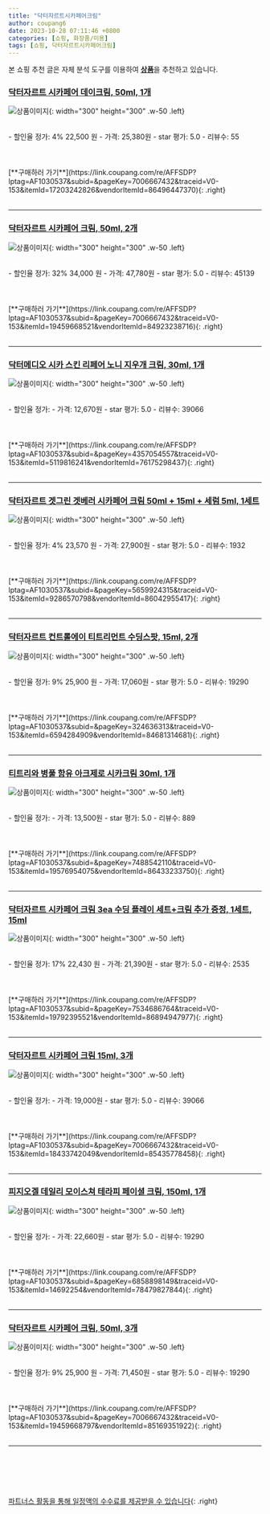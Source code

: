 ```yaml
---
title: "닥터자르트시카페어크림"
author: coupang6
date: 2023-10-28 07:11:46 +0800
categories: [쇼핑, 화장품/미용]
tags: [쇼핑, 닥터자르트시카페어크림]
---
```


본 쇼핑 추천 글은 자체 분석 도구를 이용하여 [**상품**](https://link.coupang.com/a/bao1ui)을 추천하고 있습니다.

### [닥터자르트 시카페어 데이크림, 50ml, 1개](https://link.coupang.com/re/AFFSDP?lptag=AF1030537&subid=&pageKey=7006667432&traceid=V0-153&itemId=17203242826&vendorItemId=86496447370)

![상품이미지](https://thumbnail8.coupangcdn.com/thumbnails/remote/230x230ex/image/vendor_inventory/524c/b4282787c7a1073214db857048e57b9e16bcb4af5ad59727d8a6ab4084d5.jpg){: width="300" height="300" .w-50 .left}


<br>
- 할인율 정가: 4%  22,500   원
- 가격: 25,380원
- star 평가: 5.0
- 리뷰수: 55
<br>
<br>
<br>
<br>
[**구매하러 가기**](https://link.coupang.com/re/AFFSDP?lptag=AF1030537&subid=&pageKey=7006667432&traceid=V0-153&itemId=17203242826&vendorItemId=86496447370){: .right}
<br>
<br>

---

### [닥터자르트 시카페어 크림, 50ml, 2개](https://link.coupang.com/re/AFFSDP?lptag=AF1030537&subid=&pageKey=7006667432&traceid=V0-153&itemId=19459668521&vendorItemId=84923238716)

![상품이미지](https://thumbnail6.coupangcdn.com/thumbnails/remote/230x230ex/image/vendor_inventory/537c/8a83f6dd45eb30befbf60dfc76c8b00ca19d8f03efd4394f4fe7b7b96953.png){: width="300" height="300" .w-50 .left}


<br>
- 할인율 정가: 32%  34,000   원
- 가격: 47,780원
- star 평가: 5.0
- 리뷰수: 45139
<br>
<br>
<br>
<br>
[**구매하러 가기**](https://link.coupang.com/re/AFFSDP?lptag=AF1030537&subid=&pageKey=7006667432&traceid=V0-153&itemId=19459668521&vendorItemId=84923238716){: .right}
<br>
<br>

---

### [닥터메디오 시카 스킨 리페어 노니 지우개 크림, 30ml, 1개](https://link.coupang.com/re/AFFSDP?lptag=AF1030537&subid=&pageKey=4357054557&traceid=V0-153&itemId=5119816241&vendorItemId=76175298437)

![상품이미지](https://thumbnail7.coupangcdn.com/thumbnails/remote/230x230ex/image/rs_quotation_api/we8mngnd/745feaeb08cd4628ac5889351f3da6e0.jpeg){: width="300" height="300" .w-50 .left}


<br>
- 할인율 정가: 
- 가격: 12,670원
- star 평가: 5.0
- 리뷰수: 39066
<br>
<br>
<br>
<br>
[**구매하러 가기**](https://link.coupang.com/re/AFFSDP?lptag=AF1030537&subid=&pageKey=4357054557&traceid=V0-153&itemId=5119816241&vendorItemId=76175298437){: .right}
<br>
<br>

---

### [닥터자르트 겟그린 겟베러 시카페어 크림 50ml + 15ml + 세럼 5ml, 1세트](https://link.coupang.com/re/AFFSDP?lptag=AF1030537&subid=&pageKey=5659924315&traceid=V0-153&itemId=9286570798&vendorItemId=86042955417)

![상품이미지](https://thumbnail6.coupangcdn.com/thumbnails/remote/230x230ex/image/vendor_inventory/7f45/09f33b4e8017cb5d34a712b8cddc34dd527adb8ff884e1ee54a12f8d061e.jpg){: width="300" height="300" .w-50 .left}


<br>
- 할인율 정가: 4%  23,570   원
- 가격: 27,900원
- star 평가: 5.0
- 리뷰수: 1932
<br>
<br>
<br>
<br>
[**구매하러 가기**](https://link.coupang.com/re/AFFSDP?lptag=AF1030537&subid=&pageKey=5659924315&traceid=V0-153&itemId=9286570798&vendorItemId=86042955417){: .right}
<br>
<br>

---

### [닥터자르트 컨트롤에이 티트리먼트 수딩스팟, 15ml, 2개](https://link.coupang.com/re/AFFSDP?lptag=AF1030537&subid=&pageKey=324636313&traceid=V0-153&itemId=6594284909&vendorItemId=84681314681)

![상품이미지](https://thumbnail10.coupangcdn.com/thumbnails/remote/230x230ex/image/retail/images/7468195253856134-c7bb8926-7daf-4730-a1e0-580e605d3619.jpg){: width="300" height="300" .w-50 .left}


<br>
- 할인율 정가: 9%  25,900   원
- 가격: 17,060원
- star 평가: 5.0
- 리뷰수: 19290
<br>
<br>
<br>
<br>
[**구매하러 가기**](https://link.coupang.com/re/AFFSDP?lptag=AF1030537&subid=&pageKey=324636313&traceid=V0-153&itemId=6594284909&vendorItemId=84681314681){: .right}
<br>
<br>

---

### [티트리와 병풀 함유 아크제로 시카크림 30ml, 1개](https://link.coupang.com/re/AFFSDP?lptag=AF1030537&subid=&pageKey=7488542110&traceid=V0-153&itemId=19576954075&vendorItemId=86433233750)

![상품이미지](https://thumbnail10.coupangcdn.com/thumbnails/remote/230x230ex/image/vendor_inventory/9d4f/d0ba5380da71060f3fee31e70c2191687e6acd686a84b368e144a7edb0c5.jpg){: width="300" height="300" .w-50 .left}


<br>
- 할인율 정가: 
- 가격: 13,500원
- star 평가: 5.0
- 리뷰수: 889
<br>
<br>
<br>
<br>
[**구매하러 가기**](https://link.coupang.com/re/AFFSDP?lptag=AF1030537&subid=&pageKey=7488542110&traceid=V0-153&itemId=19576954075&vendorItemId=86433233750){: .right}
<br>
<br>

---

### [닥터자르트 시카페어 크림 3ea 수딩 플레이 세트+크림 추가 증정, 1세트, 15ml](https://link.coupang.com/re/AFFSDP?lptag=AF1030537&subid=&pageKey=7534686764&traceid=V0-153&itemId=19792395521&vendorItemId=86894947977)

![상품이미지](https://thumbnail9.coupangcdn.com/thumbnails/remote/230x230ex/image/vendor_inventory/c7e5/7e58680e74e8d43ab11d96effb3f0f8f83c2f0574fae846936458a6d7c43.jpg){: width="300" height="300" .w-50 .left}


<br>
- 할인율 정가: 17%  22,430   원
- 가격: 21,390원
- star 평가: 5.0
- 리뷰수: 2535
<br>
<br>
<br>
<br>
[**구매하러 가기**](https://link.coupang.com/re/AFFSDP?lptag=AF1030537&subid=&pageKey=7534686764&traceid=V0-153&itemId=19792395521&vendorItemId=86894947977){: .right}
<br>
<br>

---

### [닥터자르트 시카페어 크림 15ml, 3개](https://link.coupang.com/re/AFFSDP?lptag=AF1030537&subid=&pageKey=7006667432&traceid=V0-153&itemId=18433742049&vendorItemId=85435778458)

![상품이미지](https://thumbnail7.coupangcdn.com/thumbnails/remote/230x230ex/image/vendor_inventory/db49/ed8c0796996e7012c99754610242b4ea86b547e88ec325bbad71da7daec5.jpg){: width="300" height="300" .w-50 .left}


<br>
- 할인율 정가: 
- 가격: 19,000원
- star 평가: 5.0
- 리뷰수: 39066
<br>
<br>
<br>
<br>
[**구매하러 가기**](https://link.coupang.com/re/AFFSDP?lptag=AF1030537&subid=&pageKey=7006667432&traceid=V0-153&itemId=18433742049&vendorItemId=85435778458){: .right}
<br>
<br>

---

### [피지오겔 데일리 모이스쳐 테라피 페이셜 크림, 150ml, 1개](https://link.coupang.com/re/AFFSDP?lptag=AF1030537&subid=&pageKey=6858898149&traceid=V0-153&itemId=14692254&vendorItemId=78479827844)

![상품이미지](https://thumbnail7.coupangcdn.com/thumbnails/remote/230x230ex/image/vendor_inventory/55ad/b97a73f028a69f6550b982331ead7400cf212d9777e11d5a68e70cf27f73.jpg){: width="300" height="300" .w-50 .left}


<br>
- 할인율 정가: 
- 가격: 22,660원
- star 평가: 5.0
- 리뷰수: 19290
<br>
<br>
<br>
<br>
[**구매하러 가기**](https://link.coupang.com/re/AFFSDP?lptag=AF1030537&subid=&pageKey=6858898149&traceid=V0-153&itemId=14692254&vendorItemId=78479827844){: .right}
<br>
<br>

---

### [닥터자르트 시카페어 크림, 50ml, 3개](https://link.coupang.com/re/AFFSDP?lptag=AF1030537&subid=&pageKey=7006667432&traceid=V0-153&itemId=19459668797&vendorItemId=85169351922)

![상품이미지](https://thumbnail10.coupangcdn.com/thumbnails/remote/230x230ex/image/vendor_inventory/14cd/e06999c17a42c24c5118dcabd1538c8d56b2a62cc2f31a74f5da6304a16b.png){: width="300" height="300" .w-50 .left}


<br>
- 할인율 정가: 9%  25,900   원
- 가격: 71,450원
- star 평가: 5.0
- 리뷰수: 19290
<br>
<br>
<br>
<br>
[**구매하러 가기**](https://link.coupang.com/re/AFFSDP?lptag=AF1030537&subid=&pageKey=7006667432&traceid=V0-153&itemId=19459668797&vendorItemId=85169351922){: .right}
<br>
<br>

---
<br><br><br><br><br> [파트너스 활동을 통해 일정액의 수수료를 제공받을 수 있습니다](https://link.coupang.com/a/bao1ui){: .right}